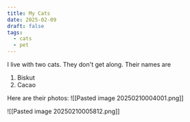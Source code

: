 ```yaml
---
title: My Cats
date: 2025-02-09
draft: false
tags:
  - cats
  - pet
---
```


I live with two cats. They don't get along. Their names are
1. Biskut
2. Cacao

Here are their photos:
![[Pasted image 20250210004001.png]]


![[Pasted image 20250210005812.png]]